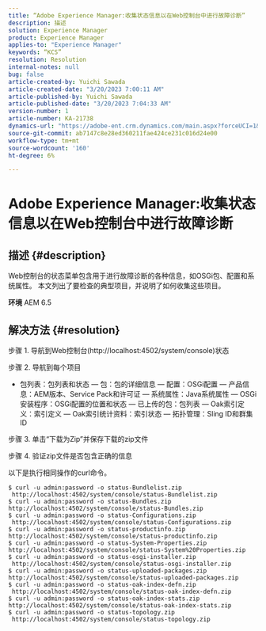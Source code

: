 ```yaml
---
title: “Adobe Experience Manager:收集状态信息以在Web控制台中进行故障诊断”
description: 描述
solution: Experience Manager
product: Experience Manager
applies-to: "Experience Manager"
keywords: “KCS”
resolution: Resolution
internal-notes: null
bug: false
article-created-by: Yuichi Sawada
article-created-date: "3/20/2023 7:00:11 AM"
article-published-by: Yuichi Sawada
article-published-date: "3/20/2023 7:04:33 AM"
version-number: 1
article-number: KA-21738
dynamics-url: "https://adobe-ent.crm.dynamics.com/main.aspx?forceUCI=1&pagetype=entityrecord&etn=knowledgearticle&id=9267a6d8-ecc6-ed11-b597-6045bd006b3d"
source-git-commit: ab7147c8e28ed360211fae424ce231c016d24e00
workflow-type: tm+mt
source-wordcount: '160'
ht-degree: 6%

---
```


# Adobe Experience Manager:收集状态信息以在Web控制台中进行故障诊断

## 描述 {#description}


Web控制台的状态菜单包含用于进行故障诊断的各种信息，如OSGi包、配置和系统属性。
本文列出了要检查的典型项目，并说明了如何收集这些项目。

<b>环境</b>
AEM 6.5


## 解决方法 {#resolution}


步骤 1. 导航到Web控制台(http://localhost:4502/system/console)状态

步骤 2. 导航到每个项目

- 包列表：包列表和状态 — 包：包的详细信息 — 配置：OSGi配置 — 产品信息：AEM版本、Service Pack和许可证 — 系统属性：Java系统属性 — OSGi安装程序：OSGi配置的位置和状态 — 已上传的包：包列表 — Oak索引定义：索引定义 — Oak索引统计资料：索引状态 — 拓扑管理：Sling ID和群集ID

步骤 3. 单击“下载为Zip”并保存下载的zip文件

步骤 4. 验证zip文件是否包含正确的信息

以下是执行相同操作的curl命令。


```
$ curl -u admin:password -o status-Bundlelist.zip        http://localhost:4502/system/console/status-Bundlelist.zip
$ curl -u admin:password -o status-Bundles.zip           http://localhost:4502/system/console/status-Bundles.zip
$ curl -u admin:password -o status-Configurations.zip    http://localhost:4502/system/console/status-Configurations.zip
$ curl -u admin:password -o status-productinfo.zip       http://localhost:4502/system/console/status-productinfo.zip
$ curl -u admin:password -o status-System-Properties.zip http://localhost:4502/system/console/status-System%20Properties.zip
$ curl -u admin:password -o status-osgi-installer.zip    http://localhost:4502/system/console/status-osgi-installer.zip
$ curl -u admin:password -o status-uploaded-packages.zip http://localhost:4502/system/console/status-uploaded-packages.zip
$ curl -u admin:password -o status-oak-index-defn.zip    http://localhost:4502/system/console/status-oak-index-defn.zip
$ curl -u admin:password -o status-oak-index-stats.zip   http://localhost:4502/system/console/status-oak-index-stats.zip
$ curl -u admin:password -o status-topology.zip          http://localhost:4502/system/console/status-topology.zip
```



